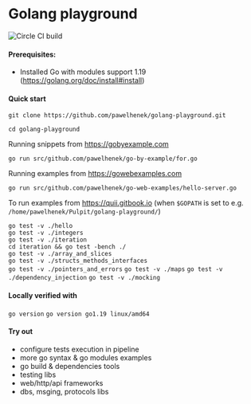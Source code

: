 Golang playground
===

![Circle CI build](https://circleci.com/gh/pawelhenek/golang-playground/tree/master.svg?style=svg)

#### Prerequisites:
- Installed Go with modules support 1.19 (https://golang.org/doc/install#install)

#### Quick start

`git clone https://github.com/pawelhenek/golang-playground.git`

`cd golang-playground`

Running snippets from https://gobyexample.com

`go run src/github.com/pawelhenek/go-by-example/for.go`

Running examples from https://gowebexamples.com

`go run src/github.com/pawelhenek/go-web-examples/hello-server.go`

To run examples from https://quii.gitbook.io (when `$GOPATH` is set to e.g. `/home/pawelhenek/Pulpit/golang-playground/`) 

`go test -v ./hello`  
`go test -v ./integers`   
`go test -v ./iteration`   
`cd iteration && go test -bench ./`   
`go test -v ./array_and_slices`   
`go test -v ./structs_methods_interfaces`   
`go test -v ./pointers_and_errors`
`go test -v ./maps`
`go test -v ./dependency_injection`
`go test -v ./mocking`

#### Locally verified with

`go version`
`go version go1.19 linux/amd64`

#### Try out 
- configure tests execution in pipeline
- more go syntax & go modules examples
- go build & dependencies tools
- testing libs
- web/http/api frameworks
- dbs, msging, protocols libs
